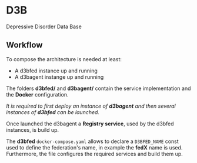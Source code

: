 # D3B
Depressive Disorder Data Base

## Workflow
To compose the architecture is needed at least:
* A d3bfed instance up and running
* A d3bagent instange up and running 

The folders **d3bfed/** and **d3bagent/** contain the service
implementation and the **Docker** configuration.

_It is required to first deploy an instance of **d3bagent** and
then several instances of **d3bfed** can be launched._

Once launched the d3bagent a **Registry service**, used by the
d3bfed instances, is build up.

The **d3bfed** `docker-compose.yaml` allows to declare a `D3BFED_NAME`
const used to define the federation's name, in example the **fedX** 
name is used.
Furthermore, the file configures the required services and build them up.



